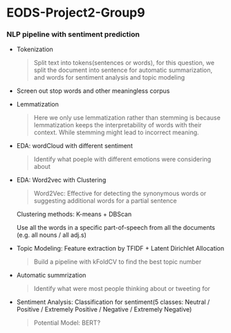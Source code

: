 # EODS-Project2-Group9
 
### NLP pipeline with sentiment prediction
* Tokenization
    > Split text into tokens(sentences or words), for this question, we split the document into sentence for automatic summarization, and words for sentiment analysis and topic modeling
* Screen out stop words and other meaningless corpus
* Lemmatization
    > Here we only use lemmatization rather than stemming is because lemmatization keeps the interpretability of words with their context. While stemming might lead to incorrect meaning. 
* EDA: wordCloud with different sentiment
    > Identify what poeple with different emotions were considering about
* EDA: Word2vec with Clustering
    > Word2Vec: Effective for detecting the synonymous words or suggesting additional words for a partial sentence

    Clustering methods: K-means + DBScan
    
    Use all the words in a specific part-of-speech from all the documents (e.g. all nouns / all adj.s)
* Topic Modeling: Feature extraction by TFIDF + Latent Dirichlet Allocation
    > Build a pipeline with kFoldCV to find the best topic number
* Automatic summrization
    > Identify what were most people thinking about or tweeting for
* Sentiment Analysis: Classification for sentiment(5 classes: Neutral / Positive / Extremely Positive / Negative / Extremely Negative)
    > Potential Model: BERT?